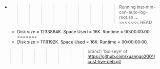 * >>>>>>>>> Running inst-min-con-auto-log-root.sh ...
<<<<<<< HEAD
  * Disk size = 1233884K. Space Used = 16K. Runtime = 00:00:00:00.
=======
  * Disk size = 1118192K. Space Used = 16K. Runtime = 00:00:00:00.
>>>>>>> branch 'bullseye' of https://github.com/xuanngo2001/cust-live-deb.git
